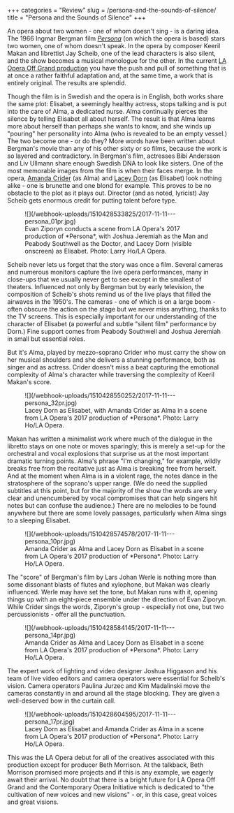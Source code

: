 +++
categories = "Review"
slug = /persona-and-the-sounds-of-silence/
title = "Persona and the Sounds of Silence"
+++

An opera about two women - one of whom doesn't sing - is a daring idea. The 1966 Ingmar Bergman film [*Persona*](https://www.laopera.org/season/1718-Season/persona/) (on which the opera is based) stars two women, one of whom doesn't speak. In the opera by composer Keeril Makan and librettist Jay Scheib, one of the lead characters is also silent, and the show becomes a musical monologue for the other. In the current [LA Opera Off Grand production](https://www.laopera.org/season/1718-Season/persona/) you have the push and pull of something that is at once a rather faithful adaptation and, at the same time, a work that is entirely original. The results are splendid.

Though the film is in Swedish and the opera is in English, both works share the same plot: Elisabet, a seemingly healthy actress, stops talking and is put into the care of Alma, a dedicated nurse. Alma continually pierces the silence by telling Elisabet all about herself. The result is that Alma learns more about herself than perhaps she wants to know, and she winds up "pouring" her personality into Alma (who is revealed to be an empty vessel.) The two become one - or do they? More words have been written about Bergman's movie than any of his other sixty or so films, because the work is so layered and contradictory. In Bergman's film, actresses Bibi Andersson and Liv Ullmann share enough Swedish DNA to look like sisters. One of the most memorable images from the film is when their faces merge. In the opera, [Amanda Crider](/scene/people/amanda-crider/) (as Alma) and [Lacey Dorn](http://www.imdb.com/name/nm5001897/) (as Elisabet) look nothing alike - one is brunette and one blond for example. This proves to be no obstacle to the plot as it plays out. Director (and as noted, lyricist) Jay Scheib gets enormous credit for putting talent before type. 

<figure data-type="image">
![](/webhook-uploads/1510428533825/2017-11-11---persona_01pr.jpg)
<figcaption>Evan Ziporyn conducts a scene from LA Opera's 2017 production of *Persona*, with Joshua Jeremiah as the Man and Peabody Southwell as the Doctor, and Lacey Dorn (visible onscreen) as Elisabet. Photo: Larry Ho/LA Opera.</figcaption>
</figure>

Scheib never lets us forget that the story was once a film. Several cameras and numerous monitors capture the live opera performances, many in close-ups that we usually never get to see except in the smallest of theaters. Influenced not only by Bergman but by early television, the composition of Scheib's shots remind us of the live plays that filled the airwaves in the 1950's. The cameras - one of which is on a large boom - often obscure the action on the stage but we never miss anything, thanks to the TV screens. This is especially important for our understanding of the character of Elisabet (a powerful and subtle "silent film" performance by Dorn.) Fine support comes from Peabody Southwell and Joshua Jeremiah in small but essential roles.

But it's Alma, played by mezzo-soprano Crider who must carry the show on her musical shoulders and she delivers a stunning performance, both as singer and as actress. Crider doesn't miss a beat capturing the emotional complexity of Alma's character while traversing the complexity of Keeril Makan's score. 

<figure data-type="image">
![](/webhook-uploads/1510428550252/2017-11-11---persona_32pr.jpg)
<figcaption>Lacey Dorn as Elisabet, with Amanda Crider as Alma in a scene from LA Opera's 2017 production of *Persona*. Photo: Larry Ho/LA Opera.</figcaption>
</figure>

Makan has written a minimalist work where much of the dialogue in the libretto stays on one note or moves sparingly; this is merely a set-up for the orchestral and vocal explosions that surprise us at the most important dramatic turning points. Alma's phrase "I'm changing," for example, wildly breaks free from the recitative just as Alma is breaking free from herself. And at the moment when Alma is in a violent rage, the notes dance in the stratosphere of the soprano's upper range. (We do need the supplied subtitles at this point, but for the majority of the show the words are very clear and unencumbered by vocal compromises that can help singers hit notes but can confuse the audience.) There are no melodies to be found anywhere but there are some lovely passages, particularly when Alma sings to a sleeping Elisabet.

<figure data-type="image">
![](/webhook-uploads/1510428574578/2017-11-11---persona_10pr.jpg)
<figcaption>Amanda Crider as Alma and Lacey Dorn as Elisabet in a scene from LA Opera's 2017 production of *Persona*. Photo: Larry Ho/LA Opera.</figcaption>
</figure>

The "score" of Bergman's film by Lars Johan Werle is nothing more than some dissonant blasts of flutes and xylophone, but Makan was clearly influenced. Werle may have set the tone, but Makan runs with it, opening things up with an eight-piece ensemble under the direction of Evan Ziporyn. While Crider sings the words, Ziporyn's group - especially not one, but two percussionists - offer all the punctuation. 

<figure data-type="image">
![](/webhook-uploads/1510428584145/2017-11-11---persona_14pr.jpg)
<figcaption>Amanda Crider as Alma and Lacey Dorn as Elisabet in a scene from LA Opera's 2017 production of *Persona*. Photo: Larry Ho/LA Opera.</figcaption>
</figure>

The expert work of lighting and video designer Joshua Higgason and his team of live video editors and camera operators were essential for Scheib's vision. Camera operators Paulina Jurzec and Kim Madalinski move the cameras constantly in and around all the stage blocking. They are given a well-deserved bow in the curtain call. 

<figure data-type="image">
![](/webhook-uploads/1510428604595/2017-11-11---persona_17pr.jpg)
<figcaption>Lacey Dorn as Elisabet and Amanda Crider as Alma in a scene from LA Opera's 2017 production of *Persona*. Photo: Larry Ho/LA Opera.</figcaption>
</figure>

This was the LA Opera debut for all of the creatives associated with this production except for producer Beth Morrison. At the talkback, Beth Morrison promised more projects and if this is any example, we eagerly await their arrival. No doubt that there is a bright future for LA Opera Off Grand and the Contemporary Opera Initiative which is dedicated to "the cultivation of new voices and new visions" - or, in this case, great voices and great visions. 
